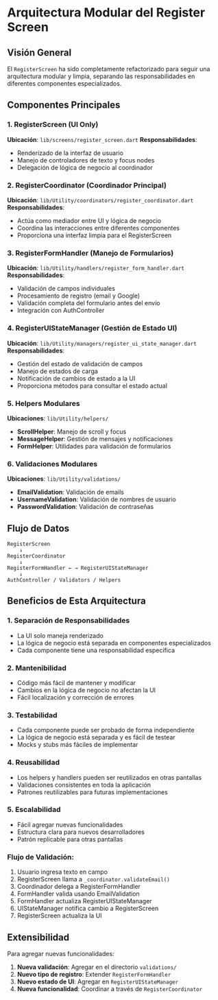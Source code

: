 # Arquitectura Modular del Register Screen

## Visión General

El `RegisterScreen` ha sido completamente refactorizado para seguir una arquitectura modular y limpia, separando las responsabilidades en diferentes componentes especializados.

## Componentes Principales

### 1. RegisterScreen (UI Only)
**Ubicación**: `lib/screens/register_screen.dart`
**Responsabilidades**:
- Renderizado de la interfaz de usuario
- Manejo de controladores de texto y focus nodes
- Delegación de lógica de negocio al coordinador

### 2. RegisterCoordinator (Coordinador Principal)
**Ubicación**: `lib/Utility/coordinators/register_coordinator.dart`
**Responsabilidades**:
- Actúa como mediador entre UI y lógica de negocio
- Coordina las interacciones entre diferentes componentes
- Proporciona una interfaz limpia para el RegisterScreen

### 3. RegisterFormHandler (Manejo de Formularios)
**Ubicación**: `lib/Utility/handlers/register_form_handler.dart`
**Responsabilidades**:
- Validación de campos individuales
- Procesamiento de registro (email y Google)
- Validación completa del formulario antes del envío
- Integración con AuthController

### 4. RegisterUIStateManager (Gestión de Estado UI)
**Ubicación**: `lib/Utility/managers/register_ui_state_manager.dart`
**Responsabilidades**:
- Gestión del estado de validación de campos
- Manejo de estados de carga
- Notificación de cambios de estado a la UI
- Proporciona métodos para consultar el estado actual

### 5. Helpers Modulares
**Ubicaciones**: `lib/Utility/helpers/`
- **ScrollHelper**: Manejo de scroll y focus
- **MessageHelper**: Gestión de mensajes y notificaciones
- **FormHelper**: Utilidades para validación de formularios

### 6. Validaciones Modulares
**Ubicaciones**: `lib/Utility/validations/`
- **EmailValidation**: Validación de emails
- **UsernameValidation**: Validación de nombres de usuario
- **PasswordValidation**: Validación de contraseñas

## Flujo de Datos

```
RegisterScreen 
    ↓
RegisterCoordinator 
    ↓
RegisterFormHandler ← → RegisterUIStateManager
    ↓
AuthController / Validators / Helpers
```

## Beneficios de Esta Arquitectura

### 1. **Separación de Responsabilidades**
- La UI solo maneja renderizado
- La lógica de negocio está separada en componentes especializados
- Cada componente tiene una responsabilidad específica

### 2. **Mantenibilidad**
- Código más fácil de mantener y modificar
- Cambios en la lógica de negocio no afectan la UI
- Fácil localización y corrección de errores

### 3. **Testabilidad**
- Cada componente puede ser probado de forma independiente
- La lógica de negocio está separada y es fácil de testear
- Mocks y stubs más fáciles de implementar

### 4. **Reusabilidad**
- Los helpers y handlers pueden ser reutilizados en otras pantallas
- Validaciones consistentes en toda la aplicación
- Patrones reutilizables para futuras implementaciones

### 5. **Escalabilidad**
- Fácil agregar nuevas funcionalidades
- Estructura clara para nuevos desarrolladores
- Patrón replicable para otras pantallas

### Flujo de Validación:
1. Usuario ingresa texto en campo
2. RegisterScreen llama a `_coordinator.validateEmail()`
3. Coordinador delega a RegisterFormHandler
4. FormHandler valida usando EmailValidation
5. FormHandler actualiza RegisterUIStateManager
6. UIStateManager notifica cambio a RegisterScreen
7. RegisterScreen actualiza la UI

## Extensibilidad

Para agregar nuevas funcionalidades:

1. **Nueva validación**: Agregar en el directorio `validations/`
2. **Nuevo tipo de registro**: Extender `RegisterFormHandler`
3. **Nuevo estado de UI**: Agregar en `RegisterUIStateManager`
4. **Nueva funcionalidad**: Coordinar a través de `RegisterCoordinator`